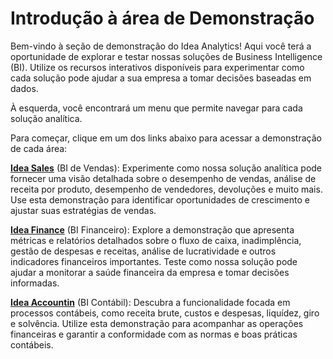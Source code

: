 # Introdução à área de Demonstração

Bem-vindo à seção de demonstração do Idea Analytics! Aqui você terá a oportunidade de explorar e testar nossas soluções de Business Intelligence (BI). Utilize os recursos interativos disponíveis para experimentar como cada solução pode ajudar a sua empresa a tomar decisões baseadas em dados.

À esquerda, você encontrará um menu que permite navegar para cada solução analítica. 

Para começar, clique em um dos links abaixo para acessar a demonstração de cada área:

**[Idea Sales](https://idea-technology-it.github.io/docs-idea/faturamento/demo/)** (BI de Vendas): Experimente como nossa solução analítica pode fornecer uma visão detalhada sobre o desempenho de vendas, análise de receita por produto, desempenho de vendedores, devoluções e muito mais. Use esta demonstração para identificar oportunidades de crescimento e ajustar suas estratégias de vendas.

**[Idea Finance](https://idea-technology-it.github.io/docs-idea/financeiro/demo/)** (BI Financeiro): Explore a demonstração que apresenta métricas e relatórios detalhados sobre o fluxo de caixa, inadimplência, gestão de despesas e receitas, análise de lucratividade e outros indicadores financeiros importantes. Teste como nossa solução pode ajudar a monitorar a saúde financeira da empresa e tomar decisões informadas.

**[Idea Accountin](https://idea-technology-it.github.io/docs-idea/contabilidade/demo/)** (BI Contábil): Descubra a funcionalidade focada em processos contábeis, como receita brute, custos e despesas, liquídez, giro e solvência. Utilize esta demonstração para acompanhar as operações financeiras e garantir a conformidade com as normas e boas práticas contábeis.
